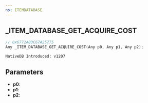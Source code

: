 ```yaml
---
ns: ITEMDATABASE
---
```

## _ITEM_DATABASE_GET_ACQUIRE_COST

```c
// 0x6772A83C67A25775
Any _ITEM_DATABASE_GET_ACQUIRE_COST(Any p0, Any p1, Any p2);
```

```
NativeDB Introduced: v1207
```

## Parameters
* **p0**:
* **p1**:
* **p2**:
